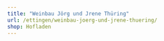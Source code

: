 ```yaml
---
title: "Weinbau Jörg und Jrene Thüring"
url: /ettingen/weinbau-joerg-und-jrene-thuering/
shop: Hofladen
---
```


